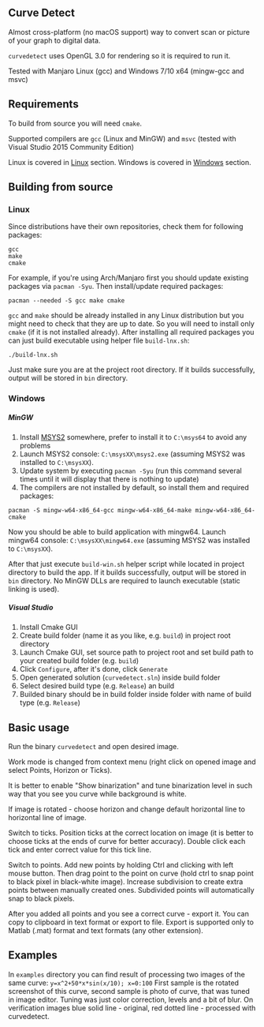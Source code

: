 Curve Detect
-------------

Almost cross-platform (no macOS support) way to convert scan or picture 
of your graph to digital data.

`curvedetect` uses OpenGL 3.0 for rendering so it is required to run it.

Tested with Manjaro Linux (gcc) and Windows 7/10 x64 (mingw-gcc and msvc)



Requirements
------------

To build from source you will need `cmake`.

Supported compilers are `gcc` (Linux and MinGW) and `msvc`
(tested with Visual Studio 2015 Community Edition)

Linux is covered in [Linux](#linux) section.
Windows is covered in [Windows](#windows) section.


Building from source
--------------------

### Linux

Since distributions have their own repositories, check them for following packages:
~~~
gcc
make
cmake
~~~
For example, if you're using Arch/Manjaro first you should update existing packages via `pacman -Syu`.
Then install/update required packages:
~~~
pacman --needed -S gcc make cmake
~~~
`gcc` and `make` should be already installed in any Linux distribution but you might need to check that they are up to date.
So you will need to install only `cmake` (if it is not installed already).
After installing all required packages you can just build executable using helper file `build-lnx.sh`:
~~~
./build-lnx.sh
~~~
Just make sure you are at the project root directory.
If it builds successfully, output will be stored in `bin` directory.


### Windows

##### MinGW

1. Install [MSYS2](https://www.msys2.org) somewhere, prefer to install it to `C:\msys64` to avoid any problems
2. Launch MSYS2 console: `C:\msysXX\msys2.exe` (assuming MSYS2 was installed to `C:\msysXX`).
3. Update system by executing `pacman -Syu`
(run this command several times until it will display that there is nothing to update)
4. The compilers are not installed by default, so install them and required packages:
~~~
pacman -S mingw-w64-x86_64-gcc mingw-w64-x86_64-make mingw-w64-x86_64-cmake
~~~
Now you should be able to build application with mingw64. Launch mingw64 console:
`C:\msysXX\mingw64.exe` (assuming MSYS2 was installed to `C:\msysXX`).

After that just execute `build-win.sh` helper script while located in project directory to build the app.
If it builds successfully, output will be stored in `bin` directory.
No MinGW DLLs are required to launch executable (static linking is used).

##### Visual Studio

1. Install Cmake GUI
2. Create build folder (name it as you like, e.g. `build`) in project root directory
3. Launch Cmake GUI, set source path to project root and set build path to your
created build folder (e.g. `build`)
4. Click `Configure`, after it's done, click `Generate`
5. Open generated solution (`curvedetect.sln`) inside build folder
6. Select desired build type (e.g. `Release`) an build
7. Builded binary should be in build folder inside folder with name of build type
(e.g. `Release`)

Basic usage
-----------

Run the binary `curvedetect` and open desired image. 

Work mode is changed from context menu (right click on opened image and select Points, Horizon or Ticks).

It is better to enable "Show binarization" and tune binarization level in such way that you see you curve while
background is white.

If image is rotated - choose horizon and change default horizontal line to horizontal line of image.

Switch to ticks. Position ticks at the correct location on image (it is better to choose ticks at the ends of curve
for better accuracy). Double click each tick and enter correct value for this tick line.

Switch to points. Add new points by holding Ctrl and clicking with left mouse button. Then drag point to the point on 
curve (hold ctrl to snap point to black pixel in black-white image). Increase subdivision to create extra points between
manually created ones. Subdivided points will automatically snap to black pixels.

After you added all points and you see a correct curve - export it. You can copy to clipboard in text format or export
to file. Export is supported only to Matlab (.mat) format and text formats (any other extension).

Examples
--------
In `examples` directory you can find result of processing two images of the same curve:
`y=x^2+50*x*sin(x/10); x=0:100`
First sample is the rotated screenshot of this curve, second sample is photo of curve, that was tuned in image editor.
Tuning was just color correction, levels and a bit of blur. On verification images blue solid line - original,
red dotted line - processed with curvedetect.
